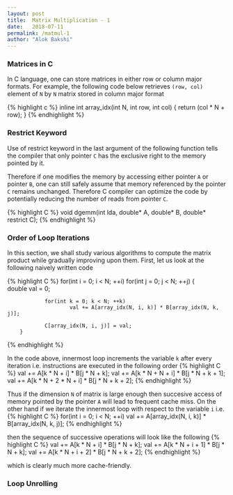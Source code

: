 ```yaml
---
layout: post
title:  Matrix Multiplication - 1
date:   2018-07-11 
permalink: /matmul-1
author: "Alok Bakshi"
---
```


### Matrices in C

In C language, one can store matrices in either row or column major formats. For example, the following code below retrieves `(row, col)` element of `N` by `N` matrix stored in column major format

{% highlight c %}
inline int array_idx(int N, int row, int col)
{
        return (col * N + row);
}
{% endhighlight %}


### Restrict Keyword

Use of restrict keyword in the last argument of the following function tells the compiler  that only pointer `C` has the exclusive right to the memory pointed by it. 

Therefore if one modifies the memory by accessing either pointer `A` or pointer `B`, one can still safely assume that memory referenced by the pointer `C` remains unchanged. Therefore C compiler can optimize the code by potentially reducing the number of reads from pointer `C`.   

{% highlight C %}
void dgemm(int lda, double* A, double* B, double* restrict C);
{% endhighlight %}

### Order of Loop Iterations

In this section, we shall study various algorithms to compute the matrix product while gradually improving upon them. First, let us look at the following naively written code

{% highlight C %}
for(int i = 0; i < N; ++i)
        for(int j = 0; j < N; ++j)
        {       
                double val = 0;

                for(int k = 0; k < N; ++k)
                        val += A[array_idx(N, i, k)] * B[array_idx(N, k, j)];

                C[array_idx(N, i, j)] = val;
        }
{% endhighlight %}

In the code above, innermost loop increments the variable `k` after every iteration i.e. instructions are executed in the following order
{% highlight C %}
val += A[k * N + i] * B[j * N + k];
val += A[k * N + N + i] * B[j * N + k + 1];
val += A[k * N + 2 * N + i] * B[j * N + k + 2];
{% endhighlight %}

Thus if the dimension `N` of matrix is large enough then succesive access of memory pointed by the pointer `A` will lead to frequent cache miss. On the other hand if we iterate the innermost loop with respect to the variable `i` i.e. 
{% highlight C %}
for(int i = 0; i < N; ++i)
        val += A[array_idx(N, i, k)] * B[array_idx(N, k, j)];
{% endhighlight %}

then the sequence of successive operations will look like the following
{% highlight C %}
val += A[k * N + i] * B[j * N + k];
val += A[k * N + i + 1] * B[j * N + k];
val += A[k * N + i + 2] * B[j * N + k + 2];
{% endhighlight %}

which is clearly much more cache-friendly.

### Loop Unrolling






